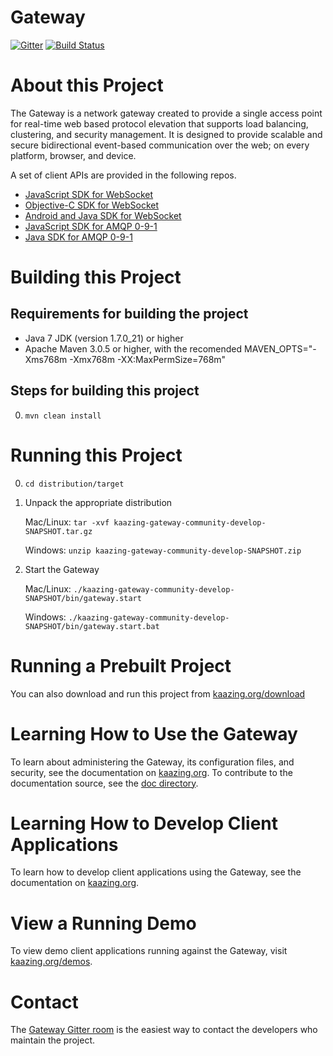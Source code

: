 # Gateway

[![Gitter](https://badges.gitter.im/Join%20Chat.svg)](https://gitter.im/kaazing/gateway?utm_source=badge&utm_medium=badge&utm_campaign=pr-badge&utm_content=badge)
[![Build Status][build-status-image]][build-status]

[build-status-image]: https://travis-ci.org/kaazing/gateway.svg?branch=develop
[build-status]: https://travis-ci.org/kaazing/gateway

# About this Project

The Gateway is a network gateway created to provide a single access point for real-time web based protocol elevation that supports load balancing, clustering, and security management.  It is designed to provide scalable and secure bidirectional event-based communication over the web; on every platform, browser, and device.    

A set of client APIs are provided in the following repos. 

- [JavaScript SDK for WebSocket](https://github.com/kaazing/kaazing-client-javascript)
- [Objective-C SDK for WebSocket](https://github.com/kaazing/gateway.client.ios)
- [Android and Java SDK for WebSocket](https://github.com/kaazing/gateway.client.java)
- [JavaScript SDK for AMQP 0-9-1](https://github.com/kaazing/kaazing-amqp-0-9-1-client-javascript)
- [Java SDK for AMQP 0-9-1](https://github.com/kaazing/amqp.client.java)

# Building this Project

## Requirements for building the project
* Java 7 JDK (version 1.7.0_21) or higher
* Apache Maven 3.0.5 or higher, with the recomended MAVEN_OPTS="-Xms768m -Xmx768m -XX:MaxPermSize=768m"

## Steps for building this project
0. `mvn clean install`

# Running this Project

0. `cd distribution/target`
1. Unpack the appropriate distribution
   
   Mac/Linux: `tar -xvf kaazing-gateway-community-develop-SNAPSHOT.tar.gz`
   
   Windows: `unzip kaazing-gateway-community-develop-SNAPSHOT.zip`
2. Start the Gateway 
   
   Mac/Linux: `./kaazing-gateway-community-develop-SNAPSHOT/bin/gateway.start`
   
   Windows: `./kaazing-gateway-community-develop-SNAPSHOT/bin/gateway.start.bat`

# Running a Prebuilt Project

You can also download and run this project from [kaazing.org/download](http://kaazing.org/download/)

# Learning How to Use the Gateway

To learn about administering the Gateway, its configuration files, and security, see the documentation on [kaazing.org](http://kaazing.org). To contribute to the documentation source, see the [doc directory](/doc).

# Learning How to Develop Client Applications

To learn how to develop client applications using the Gateway, see the documentation on [kaazing.org](http://kaazing.org).

# View a Running Demo

To view demo client applications running against the Gateway, visit [kaazing.org/demos](http://kaazing.org/demos/).

# Contact

The [Gateway Gitter room](https://gitter.im/kaazing/gateway) is the easiest way to contact the developers who maintain the project.
